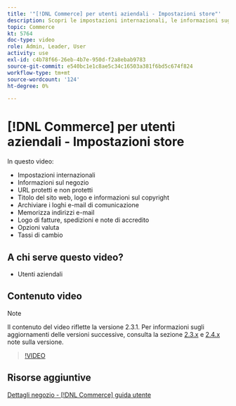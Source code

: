 ```yaml
---
title: '"[!DNL Commerce] per utenti aziendali - Impostazioni store"'
description: Scopri le impostazioni internazionali, le informazioni sugli archivi, gli URL sicuri e non sicuri, il titolo del sito web, il logo, le informazioni sul copyright, i loghi e-mail di comunicazione, gli indirizzi e-mail degli archivi, le opzioni relative alla valuta e i tassi di valuta.
topic: Commerce
kt: 5764
doc-type: video
role: Admin, Leader, User
activity: use
exl-id: c4b78f66-26eb-4b7e-950d-f2a8ebab9783
source-git-commit: e540bc1e1c8ae5c34c16503a381f6bd5c674f824
workflow-type: tm+mt
source-wordcount: '124'
ht-degree: 0%

---
```


# [!DNL Commerce] per utenti aziendali - Impostazioni store

In questo video:

- Impostazioni internazionali
- Informazioni sul negozio
- URL protetti e non protetti
- Titolo del sito web, logo e informazioni sul copyright
- Archiviare i loghi e-mail di comunicazione
- Memorizza indirizzi e-mail
- Logo di fatture, spedizioni e note di accredito
- Opzioni valuta
- Tassi di cambio

## A chi serve questo video?

- Utenti aziendali

## Contenuto video

>[!NOTE]
>
>Il contenuto del video riflette la versione 2.3.1. Per informazioni sugli aggiornamenti delle versioni successive, consulta la sezione [ 2.3.x](https://devdocs.magento.com/guides/v2.3/release-notes/bk-release-notes.html) e [2.4.x](https://devdocs.magento.com/guides/v2.4/release-notes/bk-release-notes.html) note sulla versione.

>[!VIDEO](https://video.tv.adobe.com/v/35949?quality=12&learn=on)

## Risorse aggiuntive

[Dettagli negozio - [!DNL Commerce] guida utente](https://docs.magento.com/user-guide/stores/store-details.html)
